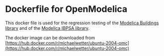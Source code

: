 # Dockerfile for OpenModelica

This docker file is used for the regression testing
of the [Modelica Buildings library](https://github.com/lbl-srg/modelica-buildings) and
of the [Modelica IBPSA library](https://github.com/lbl-srg/modelica-buildings).

The docker image can be downloaded from
[https://hub.docker.com/r/michaelwetter/ubuntu-2004-omc](https://hub.docker.com/r/michaelwetter/ubuntu-2004-omc)

